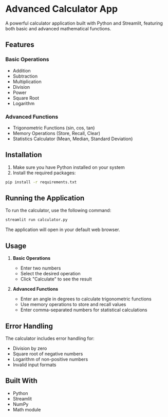 # Advanced Calculator App

A powerful calculator application built with Python and Streamlit, featuring both basic and advanced mathematical functions.

## Features

### Basic Operations
- Addition
- Subtraction
- Multiplication
- Division
- Power
- Square Root
- Logarithm

### Advanced Functions
- Trigonometric Functions (sin, cos, tan)
- Memory Operations (Store, Recall, Clear)
- Statistics Calculator (Mean, Median, Standard Deviation)

## Installation

1. Make sure you have Python installed on your system
2. Install the required packages:
```bash
pip install -r requirements.txt
```

## Running the Application

To run the calculator, use the following command:
```bash
streamlit run calculator.py
```

The application will open in your default web browser.

## Usage

1. **Basic Operations**
   - Enter two numbers
   - Select the desired operation
   - Click "Calculate" to see the result

2. **Advanced Functions**
   - Enter an angle in degrees to calculate trigonometric functions
   - Use memory operations to store and recall values
   - Enter comma-separated numbers for statistical calculations

## Error Handling

The calculator includes error handling for:
- Division by zero
- Square root of negative numbers
- Logarithm of non-positive numbers
- Invalid input formats

## Built With

- Python
- Streamlit
- NumPy
- Math module 